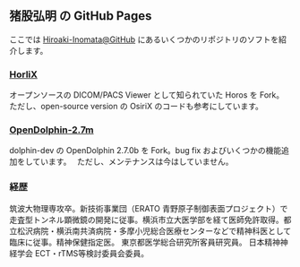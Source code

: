 ## 猪股弘明 の GitHub Pages

ここでは [Hiroaki-Inomata@GitHub](https://github.com/Hiroaki-Inomata/) にあるいくつかのリポジトリのソフトを紹介します。


### [HorliX](htttps://github.com/Hiroaki-Inomata/HorliX)
 
オープンソースの DICOM/PACS Viewer として知られていた Horos を Fork。ただし、open-source version の OsiriX のコードも参考にしています。
 
### [OpenDolphin-2.7m](htttps://github.com/Hiroaki-Inomata/OpenDolphin-2.7m)
 
dolphin-dev の OpenDolphin 2.7.0b を Fork。bug fix およびいくつかの機能追加をしています。　
ただし、メンテナンスは今はしていません。
 
### 経歴
 
筑波大物理専攻卒。新技術事業団（ERATO 青野原子制御表面プロジェクト）で走査型トンネル顕微鏡の開発に従事。横浜市立大医学部を経て医師免許取得。都立松沢病院・横浜南共済病院・多摩小児総合医療センターなどで精神科医として臨床に従事。精神保健指定医。 
東京都医学総合研究所客員研究員。 
日本精神神経学会 ECT・rTMS等検討委員会委員。 
 
  